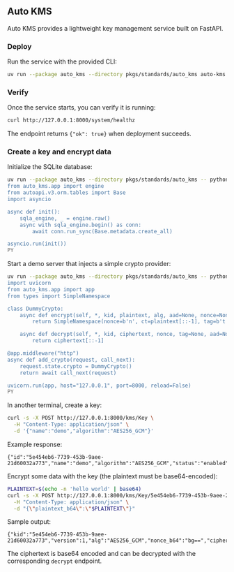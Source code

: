 ## Auto KMS

Auto KMS provides a lightweight key management service built on FastAPI. 

### Deploy

Run the service with the provided CLI:

```bash
uv run --package auto_kms --directory pkgs/standards/auto_kms auto-kms --host 127.0.0.1 --port 8000 --no-reload
```

### Verify

Once the service starts, you can verify it is running:

```bash
curl http://127.0.0.1:8000/system/healthz
```

The endpoint returns `{"ok": true}` when deployment succeeds.

### Create a key and encrypt data

Initialize the SQLite database:

```bash
uv run --package auto_kms --directory pkgs/standards/auto_kms -- python - <<'PY'
from auto_kms.app import engine
from autoapi.v3.orm.tables import Base
import asyncio

async def init():
    sqla_engine, _ = engine.raw()
    async with sqla_engine.begin() as conn:
        await conn.run_sync(Base.metadata.create_all)

asyncio.run(init())
PY
```

Start a demo server that injects a simple crypto provider:

```bash
uv run --package auto_kms --directory pkgs/standards/auto_kms -- python - <<'PY'
import uvicorn
from auto_kms.app import app
from types import SimpleNamespace

class DummyCrypto:
    async def encrypt(self, *, kid, plaintext, alg, aad=None, nonce=None):
        return SimpleNamespace(nonce=b'n', ct=plaintext[::-1], tag=b't', version=1, alg=alg)

    async def decrypt(self, *, kid, ciphertext, nonce, tag=None, aad=None, alg=None):
        return ciphertext[::-1]

@app.middleware("http")
async def add_crypto(request, call_next):
    request.state.crypto = DummyCrypto()
    return await call_next(request)

uvicorn.run(app, host="127.0.0.1", port=8000, reload=False)
PY
```

In another terminal, create a key:

```bash
curl -s -X POST http://127.0.0.1:8000/kms/Key \
  -H "Content-Type: application/json" \
  -d '{"name":"demo","algorithm":"AES256_GCM"}'
```

Example response:

```
{"id":"5e454eb6-7739-453b-9aee-21d60032a773","name":"demo","algorithm":"AES256_GCM","status":"enabled","primary_version":1}
```

Encrypt some data with the key (the plaintext must be base64-encoded):

```bash
PLAINTEXT=$(echo -n 'hello world' | base64)
curl -s -X POST http://127.0.0.1:8000/kms/Key/5e454eb6-7739-453b-9aee-21d60032a773/encrypt \
  -H "Content-Type: application/json" \
  -d "{\"plaintext_b64\":\"$PLAINTEXT\"}"
```

Sample output:

```
{"kid":"5e454eb6-7739-453b-9aee-21d60032a773","version":1,"alg":"AES256_GCM","nonce_b64":"bg==","ciphertext_b64":"ZGxyb3cgb2xsZWg=","tag_b64":"dA=="}
```

The ciphertext is base64 encoded and can be decrypted with the corresponding `decrypt` endpoint.
